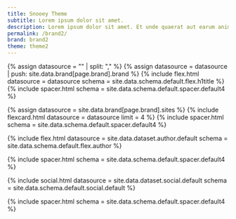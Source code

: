 ```yaml
---
title: Snooey Theme
subtitle: Lorem ipsum dolor sit amet.
description: Lorem ipsum dolor sit amet. Et unde quaerat aut earum animi aut explicabo saepe qui quibusdam accusamus ut velit asperiores vel natus temporibus. Qui sapiente saepe qui totam saepe est suscipit quia vel error provident cum omnis eius aut galisum rem nulla dolor? Qui internos voluptas est nulla odit est temporibus expedita eos quidem cumque. Ea voluptates eligendi quo rerum libero et molestiae harum vel fugit magni et cupiditate optio At quia consequuntur ut exercitationem laboriosam. Cum blanditiis voluptatibus At amet sunt At quia deleniti id quibusdam neque ut odio placeat.
permalink: /brand2/
brand: brand2
theme: theme2
---
```

<!--v1.2.121 pages/home/home.md-->

<!-- title -->
<!-- trick to create array and then add to the array-->
{% assign datasource = "" | split: "," %}
{% assign datasource = datasource | push: site.data.brand[page.brand].brand %}
{% include flex.html datasource = datasource schema = site.data.schema.default.flex.h1title %}
{% include spacer.html schema = site.data.schema.default.spacer.default4 %}

<!-- feature -->
{% assign datasource = site.data.brand[page.brand].sites %}
{% include flexcard.html datasource = datasource limit = 4 %}
{% include spacer.html schema = site.data.schema.default.spacer.default4 %}
<!-- author -->
{% include flex.html datasource = site.data.dataset.author.default schema = site.data.schema.default.flex.author %}

{% include spacer.html schema = site.data.schema.default.spacer.default4 %}
<!-- social -->
{% include social.html datasource = site.data.dataset.social.default schema = site.data.schema.default.social.default %}

{% include spacer.html schema = site.data.schema.default.spacer.default4 %}